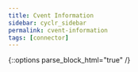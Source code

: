 ```yaml
---
title: Cvent Information
sidebar: cyclr_sidebar
permalink: cvent-information
tags: [connector]
---
```

{::options parse_block_html="true" /}
